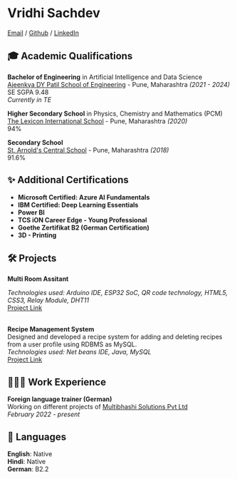 # Vridhi Sachdev

[Email](mailto:vridhi.ritesh.sachdev@gmail.com) / [Github](https://github.com/wickedseer/) / [LinkedIn](https://www.linkedin.com/in/vridhisachdev/)


## 🎓 Academic Qualifications
**Bachelor of Engineering** in Artificial Intelligence and Data Science <br>
[Ajeenkya DY Patil School of Engineering](https://dypsoe.in/) - Pune, Maharashtra *(2021 - 2024)* <br>
SE SGPA 9.48 <br>
*Currently in TE* <br>

**Higher Secondary School** in Physics, Chemistry and Mathematics (PCM) <br>
[The Lexicon International School](https://lexiconedu.in/) - Pune, Maharashtra *(2020)* <br>
94% <br>

**Secondary School** <br>
[St. Arnold's Central School](https://www.arnoldcentralschool.org/) - Pune, Maharashtra *(2018)* <br>
91.6% <br>

## ✨ Additional Certifications 

- **Microsoft Certified: Azure AI Fundamentals** <br>
- **IBM Certified: Deep Learning Essentials** <br>
- **Power BI** <br>
- **TCS iON Career Edge - Young Professional** <br>
- **Goethe Zertifikat B2 (German Certification)** <br>
- **3D - Printing** <br>

## 🛠️ Projects
**Multi Room Assitant** <br>

*Technologies used: Arduino IDE, ESP32 SoC, QR code technology, HTML5, CSS3, Relay Module, DHT11* <br>
[Project Link](https://github.com/wickedseer/Multi-Room-Assistant) <br><br>

**Recipe Management System**<br>
Designed and developed a recipe system for adding and deleting recipes from a user profile using RDBMS as MySQL. <br>
*Technologies used: Net beans IDE, Java, MySQL* <br>
[Project Link](https://github.com/wickedseer/Recipe_System)

## 👩🏼‍💻 Work Experience
**Foreign language trainer (German)** <br>
Working on different projects of [Multibhashi Solutions Pvt Ltd](https://www.multibhashi.com/) <br>
*February 2022 - present* <br>

## 💬 Languages
**English**: Native <br>
**Hindi**: Native <br>
**German**: B2.2


